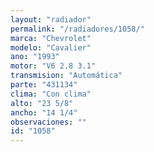 ```yaml
---
layout: "radiador"
permalink: "/radiadores/1058/"
marca: "Chevrolet"
modelo: "Cavalier"
ano: "1993"
motor: "V6 2.8 3.1"
transmision: "Automática"
parte: "431134"
clima: "Con clima"
alto: "23 5/8"
ancho: "14 1/4"
observaciones: ""
id: "1058"
---
```


